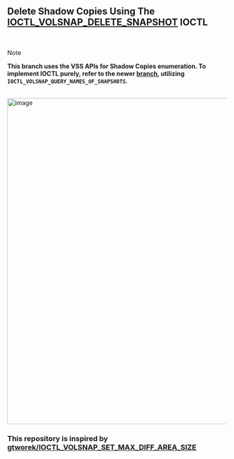 ## Delete Shadow Copies Using The [IOCTL_VOLSNAP_DELETE_SNAPSHOT](https://github.com/NUL0x4C/IOCTL_VOLSNAP_DELETE_SNAPSHOT/blob/main/IOCTL_VOLSNAP_DELETE_SNAPSHOT/Main.cpp#L17) IOCTL

</br>

> [!NOTE]  
> **This branch uses the VSS APIs for Shadow Copies enumeration. To implement IOCTL purely, refer to the newer [branch](https://github.com/NUL0x4C/IOCTL_VOLSNAP_DELETE_SNAPSHOT/tree/IOCTL_VOLSNAP_QUERY_NAMES_OF_SNAPSHOTS), utilizing `IOCTL_VOLSNAP_QUERY_NAMES_OF_SNAPSHOTS`**.

</br>

<img width="1190" height="749" alt="image" src="https://github.com/user-attachments/assets/90c67e69-6078-4663-9faa-f1d5a99288cd" />


</br>

### This repository is inspired by [gtworek/IOCTL_VOLSNAP_SET_MAX_DIFF_AREA_SIZE](https://github.com/gtworek/PSBits/tree/master/IOCTL_VOLSNAP_SET_MAX_DIFF_AREA_SIZE)
